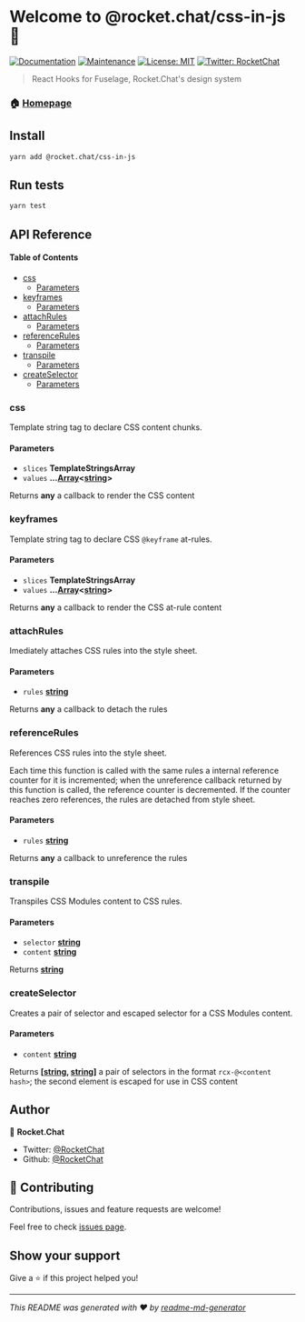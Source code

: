# Welcome to @rocket.chat/css-in-js 👋

[![Documentation](https://img.shields.io/badge/documentation-yes-brightgreen.svg)](https://github.com/RocketChat/Rocket.Chat.Fuselage#readme)
[![Maintenance](https://img.shields.io/badge/Maintained%3F-yes-green.svg)](https://github.com/RocketChat/Rocket.Chat.Fuselage/graphs/commit-activity)
[![License: MIT](https://img.shields.io/github/license/RocketChat/@rocket.chat/css-in-js)](https://github.com/RocketChat/Rocket.Chat.Fuselage/blob/master/LICENSE)
[![Twitter: RocketChat](https://img.shields.io/twitter/follow/RocketChat.svg?style=social)](https://twitter.com/RocketChat)

> React Hooks for Fuselage, Rocket.Chat's design system

### 🏠 [Homepage](https://rocket.chat/Rocket.Chat.Fuselage)

## Install

```sh
yarn add @rocket.chat/css-in-js
```

## Run tests

```sh
yarn test
```

## API Reference

<!-- Generated by documentation.js. Update this documentation by updating the source code. -->

#### Table of Contents

-   [css](#css)
    -   [Parameters](#parameters)
-   [keyframes](#keyframes)
    -   [Parameters](#parameters-1)
-   [attachRules](#attachrules)
    -   [Parameters](#parameters-2)
-   [referenceRules](#referencerules)
    -   [Parameters](#parameters-3)
-   [transpile](#transpile)
    -   [Parameters](#parameters-4)
-   [createSelector](#createselector)
    -   [Parameters](#parameters-5)

### css

Template string tag to declare CSS content chunks.

#### Parameters

-   `slices` **TemplateStringsArray** 
-   `values` **...[Array](https://developer.mozilla.org/docs/Web/JavaScript/Reference/Global_Objects/Array)&lt;[string](https://developer.mozilla.org/docs/Web/JavaScript/Reference/Global_Objects/String)>** 

Returns **any** a callback to render the CSS content

### keyframes

Template string tag to declare CSS `@keyframe` at-rules.

#### Parameters

-   `slices` **TemplateStringsArray** 
-   `values` **...[Array](https://developer.mozilla.org/docs/Web/JavaScript/Reference/Global_Objects/Array)&lt;[string](https://developer.mozilla.org/docs/Web/JavaScript/Reference/Global_Objects/String)>** 

Returns **any** a callback to render the CSS at-rule content

### attachRules

Imediately attaches CSS rules into the style sheet.

#### Parameters

-   `rules` **[string](https://developer.mozilla.org/docs/Web/JavaScript/Reference/Global_Objects/String)** 

Returns **any** a callback to detach the rules

### referenceRules

References CSS rules into the style sheet.

Each time this function is called with the same rules a internal reference counter for it
is incremented; when the unreference callback returned by this function is called, the reference
counter is decremented. If the counter reaches zero references, the rules are detached from
style sheet.

#### Parameters

-   `rules` **[string](https://developer.mozilla.org/docs/Web/JavaScript/Reference/Global_Objects/String)** 

Returns **any** a callback to unreference the rules

### transpile

Transpiles CSS Modules content to CSS rules.

#### Parameters

-   `selector` **[string](https://developer.mozilla.org/docs/Web/JavaScript/Reference/Global_Objects/String)** 
-   `content` **[string](https://developer.mozilla.org/docs/Web/JavaScript/Reference/Global_Objects/String)** 

Returns **[string](https://developer.mozilla.org/docs/Web/JavaScript/Reference/Global_Objects/String)** 

### createSelector

Creates a pair of selector and escaped selector for a CSS Modules content.

#### Parameters

-   `content` **[string](https://developer.mozilla.org/docs/Web/JavaScript/Reference/Global_Objects/String)** 

Returns **\[[string](https://developer.mozilla.org/docs/Web/JavaScript/Reference/Global_Objects/String), [string](https://developer.mozilla.org/docs/Web/JavaScript/Reference/Global_Objects/String)]** a pair of selectors in the format `rcx-@<content hash>`; the second element is escaped
for use in CSS content

## Author

👤 **Rocket.Chat**

-   Twitter: [@RocketChat](https://twitter.com/RocketChat)
-   Github: [@RocketChat](https://github.com/RocketChat)

## 🤝 Contributing

Contributions, issues and feature requests are welcome!

Feel free to check [issues page](https://github.com/RocketChat/Rocket.Chat.Fuselage/issues).

## Show your support

Give a ⭐️ if this project helped you!

* * *

_This README was generated with ❤️ by [readme-md-generator](https://github.com/kefranabg/readme-md-generator)_

